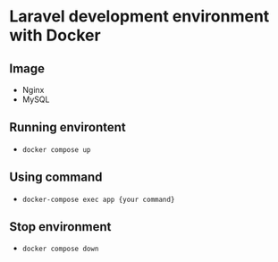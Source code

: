 # Laravel development environment with Docker

## Image

-   Nginx
-   MySQL

## Running environtent

-   `docker compose up`

## Using command

-   `docker-compose exec app {your command}`

## Stop environment

-   `docker compose down`
